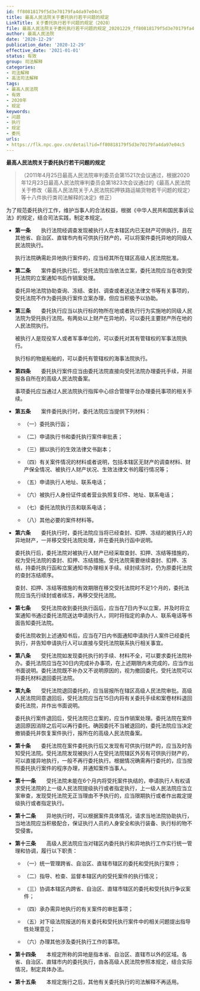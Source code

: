 ```yaml
---
id: ff80818179f5d3e70179fa4da97e04c5
title: 最高人民法院关于委托执行若干问题的规定
LinkTitle: 关于委托执行若干问题的规定（2020）
file: 最高人民法院关于委托执行若干问题的规定_20201229_ff80818179f5d3e70179fa4da97e04c5.docx
author: 最高人民法院
date: '2020-12-29'
publication_date: '2020-12-29'
effective_date: '2021-01-01'
status: 有效
group: 司法解释
categories:
- 司法解释
- 高法司法解释
tags:
- 最高人民法院
- 有效
- 2020年
- 规定
keywords:
- 问题
- 执行
- 规定
- 委托
urls:
- https://flk.npc.gov.cn/detail?id=ff80818179f5d3e70179fa4da97e04c5
---
```


**最高人民法院关于委托执行若干问题的规定**

> （2011年4月25日最高人民法院审判委员会第1521次会议通过，根据2020年12月23日最高人民法院审判委员会第1823次会议通过的《最高人民法院关于修改〈最高人民法院关于人民法院扣押铁路运输货物若干问题的规定〉等十八件执行类司法解释的决定》修正）

为了规范委托执行工作，维护当事人的合法权益，根据《中华人民共和国民事诉讼法》的规定，结合司法实践，制定本规定。

- **第一条**　　执行法院经调查发现被执行人在本辖区内已无财产可供执行，且在其他省、自治区、直辖市内有可供执行财产的，可以将案件委托异地的同级人民法院执行。

  执行法院确需赴异地执行案件的，应当经其所在辖区高级人民法院批准。

- **第二条**　　案件委托执行后，受托法院应当依法立案，委托法院应当在收到受托法院的立案通知书后作销案处理。

  委托异地法院协助查询、冻结、查封、调查或者送达法律文书等有关事项的，受托法院不作为委托执行案件立案办理，但应当积极予以协助。

- **第三条**　　委托执行应当以执行标的物所在地或者执行行为实施地的同级人民法院为受托执行法院。有两处以上财产在异地的，可以委托主要财产所在地的人民法院执行。

  被执行人是现役军人或者军事单位的，可以委托对其有管辖权的军事法院执行。

  执行标的物是船舶的，可以委托有管辖权的海事法院执行。

- **第四条**　　委托执行案件应当由委托法院直接向受托法院办理委托手续，并层报各自所在的高级人民法院备案。

  事项委托应当通过人民法院执行指挥中心综合管理平台办理委托事项的相关手续。

- **第五条**　　案件委托执行时，委托法院应当提供下列材料：

  - （一）委托执行函；

  - （二）申请执行书和委托执行案件审批表；

  - （三）据以执行的生效法律文书副本；

  - （四）有关案件情况的材料或者说明，包括本辖区无财产的调查材料、财产保全情况、被执行人财产状况、生效法律文书的履行情况等；

  - （五）申请执行人地址、联系电话；

  - （六）被执行人身份证件或者营业执照复印件、地址、联系电话；

  - （七）委托法院执行员和联系电话；

  - （八）其他必要的案件材料等。

- **第六条**　　委托执行时，委托法院应当将已经查封、扣押、冻结的被执行人的异地财产，一并移交受托法院处理，并在委托执行函中说明。

  委托执行后，委托法院对被执行人财产已经采取查封、扣押、冻结等措施的，视为受托法院的查封、扣押、冻结措施。受托法院需要继续查封、扣押、冻结，持委托执行函和立案通知书办理相关手续。续封续冻时，仍为原委托法院的查封冻结顺序。

  查封、扣押、冻结等措施的有效期限在移交受托法院时不足1个月的，委托法院应当先行续封或者续冻，再移交受托法院。

- **第七条**　　受托法院收到委托执行函后，应当在7日内予以立案，并及时将立案通知书通过委托法院送达申请执行人，同时将指定的承办人、联系电话等书面告知委托法院。

  委托法院收到上述通知书后，应当在7日内书面通知申请执行人案件已经委托执行，并告知申请执行人可以直接与受托法院联系执行相关事宜。

- **第八条**　　受托法院如发现委托执行的手续、材料不全，可以要求委托法院补办。委托法院应当在30日内完成补办事项，在上述期限内未完成的，应当作出书面说明。委托法院既不补办又不说明原因的，视为撤回委托，受托法院可以将委托材料退回委托法院。

- **第九条**　　受托法院退回委托的，应当层报所在辖区高级人民法院审批。高级人民法院同意退回后，受托法院应当在15日内将有关委托手续和案卷材料退回委托法院，并作出书面说明。

  委托执行案件退回后，受托法院已立案的，应当作销案处理。委托法院在案件退回原因消除之后可以再行委托。确因委托不当被退回的，委托法院应当决定撤销委托并恢复案件执行，报所在的高级人民法院备案。

- **第十条**　　委托法院在案件委托执行后又发现有可供执行财产的，应当及时告知受托法院。受托法院发现被执行人在受托法院辖区外另有可供执行财产的，可以直接异地执行，一般不再行委托执行。根据情况确需再行委托的，应当按照委托执行案件的程序办理，并通知案件当事人。

- **第十一条**　　受托法院未能在6个月内将受托案件执结的，申请执行人有权请求受托法院的上一级人民法院提级执行或者指定执行，上一级人民法院应当立案审查，发现受托法院无正当理由不予执行的，应当限期执行或者作出裁定提级执行或者指定执行。

- **第十二条**　　异地执行时，可以根据案件具体情况，请求当地法院协助执行，当地法院应当积极配合，保证执行人员的人身安全和执行装备、执行标的物不受侵害。

- **第十三条**　　高级人民法院应当对辖区内委托执行和异地执行工作实行统一管理和协调，履行以下职责：

  - （一）统一管理跨省、自治区、直辖市辖区的委托和受托执行案件；

  - （二）指导、检查、监督本辖区内的受托案件的执行情况；

  - （三）协调本辖区内跨省、自治区、直辖市辖区的委托和受托执行争议案件；

  - （四）承办需异地执行的有关案件的审批事项；

  - （五）对下级法院报送的有关委托和受托执行案件中的相关问题提出指导性处理意见；

  - （六）办理其他涉及委托执行工作的事项。

- **第十四条**　　本规定所称的异地是指本省、自治区、直辖市以外的区域。各省、自治区、直辖市内的委托执行，由各高级人民法院参照本规定，结合实际情况，制定具体办法。

- **第十五条**　　本规定施行之后，其他有关委托执行的司法解释不再适用。
